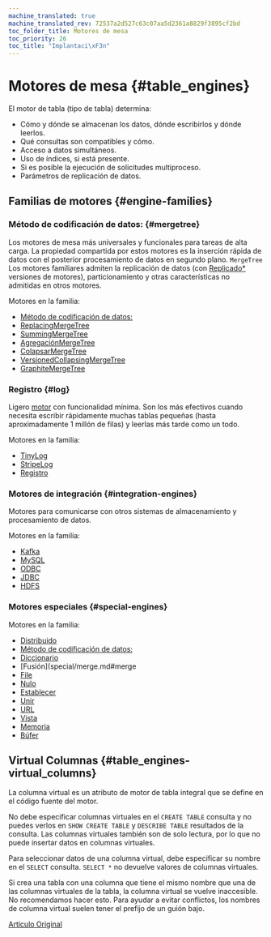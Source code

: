 ```yaml
---
machine_translated: true
machine_translated_rev: 72537a2d527c63c07aa5d2361a8829f3895cf2bd
toc_folder_title: Motores de mesa
toc_priority: 26
toc_title: "Implantaci\xF3n"
---
```


# Motores de mesa {#table_engines}

El motor de tabla (tipo de tabla) determina:

-   Cómo y dónde se almacenan los datos, dónde escribirlos y dónde leerlos.
-   Qué consultas son compatibles y cómo.
-   Acceso a datos simultáneos.
-   Uso de índices, si está presente.
-   Si es posible la ejecución de solicitudes multiproceso.
-   Parámetros de replicación de datos.

## Familias de motores {#engine-families}

### Método de codificación de datos: {#mergetree}

Los motores de mesa más universales y funcionales para tareas de alta carga. La propiedad compartida por estos motores es la inserción rápida de datos con el posterior procesamiento de datos en segundo plano. `MergeTree` Los motores familiares admiten la replicación de datos (con [Replicado\*](mergetree-family/replication.md#table_engines-replication) versiones de motores), particionamiento y otras características no admitidas en otros motores.

Motores en la familia:

-   [Método de codificación de datos:](mergetree-family/mergetree.md#mergetree)
-   [ReplacingMergeTree](mergetree-family/replacingmergetree.md#replacingmergetree)
-   [SummingMergeTree](mergetree-family/summingmergetree.md#summingmergetree)
-   [AgregaciónMergeTree](mergetree-family/aggregatingmergetree.md#aggregatingmergetree)
-   [ColapsarMergeTree](mergetree-family/collapsingmergetree.md#table_engine-collapsingmergetree)
-   [VersionedCollapsingMergeTree](mergetree-family/versionedcollapsingmergetree.md#versionedcollapsingmergetree)
-   [GraphiteMergeTree](mergetree-family/graphitemergetree.md#graphitemergetree)

### Registro {#log}

Ligero [motor](log-family/index.md) con funcionalidad mínima. Son los más efectivos cuando necesita escribir rápidamente muchas tablas pequeñas (hasta aproximadamente 1 millón de filas) y leerlas más tarde como un todo.

Motores en la familia:

-   [TinyLog](log-family/tinylog.md#tinylog)
-   [StripeLog](log-family/stripelog.md#stripelog)
-   [Registro](log-family/log.md#log)

### Motores de integración {#integration-engines}

Motores para comunicarse con otros sistemas de almacenamiento y procesamiento de datos.

Motores en la familia:

-   [Kafka](integrations/kafka.md#kafka)
-   [MySQL](integrations/mysql.md#mysql)
-   [ODBC](integrations/odbc.md#table-engine-odbc)
-   [JDBC](integrations/jdbc.md#table-engine-jdbc)
-   [HDFS](integrations/hdfs.md#hdfs)

### Motores especiales {#special-engines}

Motores en la familia:

-   [Distribuido](special/distributed.md#distributed)
-   [Método de codificación de datos:](special/materializedview.md#materializedview)
-   [Diccionario](special/dictionary.md#dictionary)
-   \[Fusión\](special/merge.md#merge
-   [File](special/file.md#file)
-   [Nulo](special/null.md#null)
-   [Establecer](special/set.md#set)
-   [Unir](special/join.md#join)
-   [URL](special/url.md#table_engines-url)
-   [Vista](special/view.md#table_engines-view)
-   [Memoria](special/memory.md#memory)
-   [Búfer](special/buffer.md#buffer)

## Virtual Columnas {#table_engines-virtual_columns}

La columna virtual es un atributo de motor de tabla integral que se define en el código fuente del motor.

No debe especificar columnas virtuales en el `CREATE TABLE` consulta y no puedes verlos en `SHOW CREATE TABLE` y `DESCRIBE TABLE` resultados de la consulta. Las columnas virtuales también son de solo lectura, por lo que no puede insertar datos en columnas virtuales.

Para seleccionar datos de una columna virtual, debe especificar su nombre en el `SELECT` consulta. `SELECT *` no devuelve valores de columnas virtuales.

Si crea una tabla con una columna que tiene el mismo nombre que una de las columnas virtuales de la tabla, la columna virtual se vuelve inaccesible. No recomendamos hacer esto. Para ayudar a evitar conflictos, los nombres de columna virtual suelen tener el prefijo de un guión bajo.

[Artículo Original](https://clickhouse.tech/docs/en/operations/table_engines/) <!--hide-->
